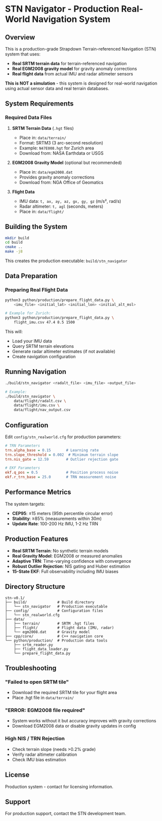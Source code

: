 # STN Navigator - Production Real-World Navigation System

## Overview

This is a production-grade Strapdown Terrain-referenced Navigation (STN) system that uses:
- **Real SRTM terrain data** for terrain-referenced navigation
- **Real EGM2008 gravity model** for gravity anomaly corrections  
- **Real flight data** from actual IMU and radar altimeter sensors

**This is NOT a simulation** - this system is designed for real-world navigation using actual sensor data and real terrain databases.

## System Requirements

### Required Data Files

1. **SRTM Terrain Data** (`.hgt` files)
   - Place in: `data/terrain/`
   - Format: SRTM3 (3 arc-second resolution)
   - Example: `N47E008.hgt` for Zurich area
   - Download from: NASA Earthdata or USGS

2. **EGM2008 Gravity Model** (optional but recommended)
   - Place in: `data/egm2008.dat`
   - Provides gravity anomaly corrections
   - Download from: NGA Office of Geomatics

3. **Flight Data**
   - IMU data: `t, ax, ay, az, gx, gy, gz` (m/s², rad/s)
   - Radar altimeter: `t, agl` (seconds, meters)
   - Place in: `data/flight/`

## Building the System

```bash
mkdir build
cd build
cmake ..
make -j8
```

This creates the production executable: `build/stn_navigator`

## Data Preparation

### Preparing Real Flight Data

```bash
python3 python/production/prepare_flight_data.py \
    <imu_file> <initial_lat> <initial_lon> <initial_alt_msl>

# Example for Zurich:
python3 python/production/prepare_flight_data.py \
    flight_imu.csv 47.4 8.5 1500
```

This will:
- Load your IMU data
- Query SRTM terrain elevations
- Generate radar altimeter estimates (if not available)
- Create navigation configuration

## Running Navigation

```bash
./build/stn_navigator <radalt_file> <imu_file> <output_file>

# Example:
./build/stn_navigator \
    data/flight/radalt.csv \
    data/flight/imu.csv \
    data/flight/nav_output.csv
```

## Configuration

Edit `config/stn_realworld.cfg` for production parameters:

```ini
# TRN Parameters
trn.alpha_base = 0.15       # Learning rate
trn.slope_threshold = 0.002  # Minimum terrain slope
trn.nis_gate = 12.59        # Outlier rejection gate

# EKF Parameters  
ekf.q_pos = 0.5             # Position process noise
ekf.r_trn_base = 25.0       # TRN measurement noise
```

## Performance Metrics

The system targets:
- **CEP95**: ≤15 meters (95th percentile circular error)
- **Stability**: ≥85% (measurements within 30m)
- **Update Rate**: 100-200 Hz IMU, 1-2 Hz TRN

## Production Features

- **Real SRTM Terrain**: No synthetic terrain models
- **Real Gravity Model**: EGM2008 or measured anomalies
- **Adaptive TRN**: Time-varying confidence with convergence
- **Robust Outlier Rejection**: NIS gating and Huber estimation
- **15-State EKF**: Full observability including IMU biases

## Directory Structure

```
stn-v0.1/
├── build/              # Build directory
│   └── stn_navigator   # Production executable
├── config/             # Configuration files
│   └── stn_realworld.cfg
├── data/               
│   ├── terrain/        # SRTM .hgt files
│   ├── flight/         # Flight data (IMU, radar)
│   └── egm2008.dat     # Gravity model
├── cpp/core/           # C++ navigation core
└── python/production/  # Production data tools
    ├── srtm_reader.py
    ├── flight_data_loader.py
    └── prepare_flight_data.py
```

## Troubleshooting

### "Failed to open SRTM tile"
- Download the required SRTM tile for your flight area
- Place .hgt file in `data/terrain/`

### "ERROR: EGM2008 file required"
- System works without it but accuracy improves with gravity corrections
- Download EGM2008 data or disable gravity updates in config

### High NIS / TRN Rejection
- Check terrain slope (needs >0.2% grade)
- Verify radar altimeter calibration
- Check IMU bias estimation

## License

Production system - contact for licensing information.

## Support

For production support, contact the STN development team.